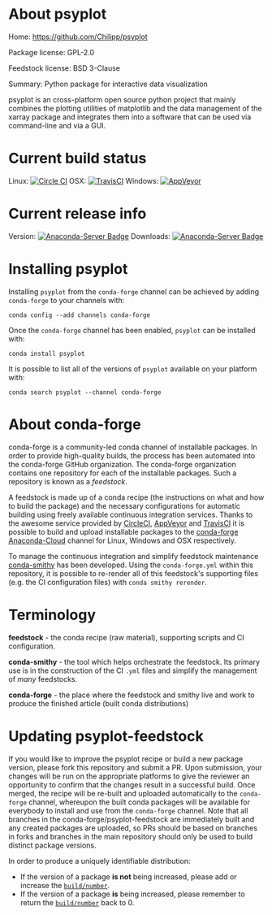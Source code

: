 About psyplot
=============

Home: https://github.com/Chilipp/psyplot

Package license: GPL-2.0

Feedstock license: BSD 3-Clause

Summary: Python package for interactive data visualization

psyplot is an cross-platform open source python project that mainly
combines the plotting utilities of matplotlib and the data management of
the xarray package and integrates them into a software that can be used via
command-line and via a GUI.


Current build status
====================

Linux: [![Circle CI](https://circleci.com/gh/conda-forge/psyplot-feedstock.svg?style=shield)](https://circleci.com/gh/conda-forge/psyplot-feedstock)
OSX: [![TravisCI](https://travis-ci.org/conda-forge/psyplot-feedstock.svg?branch=master)](https://travis-ci.org/conda-forge/psyplot-feedstock)
Windows: [![AppVeyor](https://ci.appveyor.com/api/projects/status/github/conda-forge/psyplot-feedstock?svg=True)](https://ci.appveyor.com/project/conda-forge/psyplot-feedstock/branch/master)

Current release info
====================
Version: [![Anaconda-Server Badge](https://anaconda.org/conda-forge/psyplot/badges/version.svg)](https://anaconda.org/conda-forge/psyplot)
Downloads: [![Anaconda-Server Badge](https://anaconda.org/conda-forge/psyplot/badges/downloads.svg)](https://anaconda.org/conda-forge/psyplot)

Installing psyplot
==================

Installing `psyplot` from the `conda-forge` channel can be achieved by adding `conda-forge` to your channels with:

```
conda config --add channels conda-forge
```

Once the `conda-forge` channel has been enabled, `psyplot` can be installed with:

```
conda install psyplot
```

It is possible to list all of the versions of `psyplot` available on your platform with:

```
conda search psyplot --channel conda-forge
```


About conda-forge
=================

conda-forge is a community-led conda channel of installable packages.
In order to provide high-quality builds, the process has been automated into the
conda-forge GitHub organization. The conda-forge organization contains one repository
for each of the installable packages. Such a repository is known as a *feedstock*.

A feedstock is made up of a conda recipe (the instructions on what and how to build
the package) and the necessary configurations for automatic building using freely
available continuous integration services. Thanks to the awesome service provided by
[CircleCI](https://circleci.com/), [AppVeyor](http://www.appveyor.com/)
and [TravisCI](https://travis-ci.org/) it is possible to build and upload installable
packages to the [conda-forge](https://anaconda.org/conda-forge)
[Anaconda-Cloud](http://docs.anaconda.org/) channel for Linux, Windows and OSX respectively.

To manage the continuous integration and simplify feedstock maintenance
[conda-smithy](http://github.com/conda-forge/conda-smithy) has been developed.
Using the ``conda-forge.yml`` within this repository, it is possible to re-render all of
this feedstock's supporting files (e.g. the CI configuration files) with ``conda smithy rerender``.


Terminology
===========

**feedstock** - the conda recipe (raw material), supporting scripts and CI configuration.

**conda-smithy** - the tool which helps orchestrate the feedstock.
                   Its primary use is in the construction of the CI ``.yml`` files
                   and simplify the management of *many* feedstocks.

**conda-forge** - the place where the feedstock and smithy live and work to
                  produce the finished article (built conda distributions)


Updating psyplot-feedstock
==========================

If you would like to improve the psyplot recipe or build a new
package version, please fork this repository and submit a PR. Upon submission,
your changes will be run on the appropriate platforms to give the reviewer an
opportunity to confirm that the changes result in a successful build. Once
merged, the recipe will be re-built and uploaded automatically to the
`conda-forge` channel, whereupon the built conda packages will be available for
everybody to install and use from the `conda-forge` channel.
Note that all branches in the conda-forge/psyplot-feedstock are
immediately built and any created packages are uploaded, so PRs should be based
on branches in forks and branches in the main repository should only be used to
build distinct package versions.

In order to produce a uniquely identifiable distribution:
 * If the version of a package **is not** being increased, please add or increase
   the [``build/number``](http://conda.pydata.org/docs/building/meta-yaml.html#build-number-and-string).
 * If the version of a package **is** being increased, please remember to return
   the [``build/number``](http://conda.pydata.org/docs/building/meta-yaml.html#build-number-and-string)
   back to 0.
